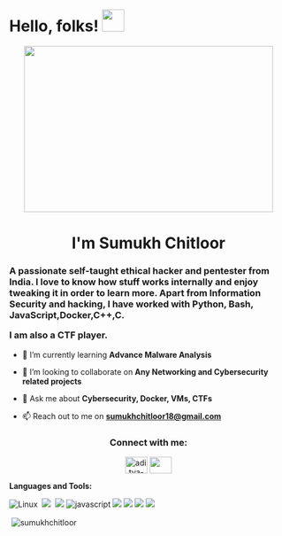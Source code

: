# Hello, folks! <img src="https://raw.githubusercontent.com/MartinHeinz/MartinHeinz/master/wave.gif" height="40px">

<div align="center">
  <img src="https://images.squarespace-cdn.com/content/v1/5769fc401b631bab1addb2ab/1541580611624-TE64QGKRJG8SWAIUS7NS/ke17ZwdGBToddI8pDm48kPoswlzjSVMM-SxOp7CV59BZw-zPPgdn4jUwVcJE1ZvWQUxwkmyExglNqGp0IvTJZamWLI2zvYWH8K3-s_4yszcp2ryTI0HqTOaaUohrI8PI6FXy8c9PWtBlqAVlUS5izpdcIXDZqDYvprRqZ29Pw0o/coding-freak.gif" width="450" height="300"/>


<h1>I'm Sumukh Chitloor</h1>
  </div>
<h3>A passionate self-taught ethical hacker and pentester from India. I love to know how stuff works internally and enjoy tweaking it in order to learn more.
Apart from Information Security and hacking, I have worked with Python, Bash, JavaScript,Docker,C++,C.

I am also a CTF player.</h3>

- 🌱 I’m currently learning **Advance Malware Analysis**

- 👯 I’m looking to collaborate on **Any Networking and Cybersecurity related projects**

- 💬 Ask me about **Cybersecurity, Docker, VMs, CTFs**

- 📫 Reach out to me on **sumukhchitloor18@gmail.com**

<h3 align="center">Connect with me:</h3>
<p align="center">
<a href="https://www.linkedin.com/in/sumukhchitloor/" target="blank"><img align="center" src="https://raw.githubusercontent.com/rahuldkjain/github-profile-readme-generator/master/src/images/icons/Social/linked-in-alt.svg" alt="aditya-gupta-009520226" height="30" width="40" /></a>
<a href="https://tryhackme.com/p/Sumukh" target="blank"><img align="center" src="https://img.shields.io/badge/TryHackMe-212C42.svg?style=for-the-badge&logo=TryHackMe&logoColor=white" height="30" width="40" /></a>
</p>

**Languages and Tools:**  

![Linux](https://img.shields.io/badge/-Linux-FCC624?logo=Linux&style=for-the-badge&logoColor=black)
&nbsp;<img src="https://img.shields.io/badge/python%20-%2314354C.svg?&style=for-the-badge&logo=python&logoColor=white"/> 
&nbsp;<img src="https://img.shields.io/badge/shell_script%20-%23121011.svg?&style=for-the-badge&logo=gnu-bash&logoColor=white"/> 
![javascript](https://img.shields.io/badge/javascript-lightgrey?labelColor=F7DF1E&logo=JavaScript&style=for-the-badge&logoColor=black)
<img src="https://img.shields.io/static/v1?style=for-the-badge&message=Docker&color=2496ED&logo=Docker&logoColor=FFFFFF&label=" />
<img src="https://img.shields.io/static/v1?style=for-the-badge&message=Netlify&color=222222&logo=Netlify&logoColor=00C7B7&label=" />
<img src="https://img.shields.io/badge/-Github%20Actions-2088FF?style=for-the-badge&logo=Github-Actions&logoColor=white" />
<img src="https://img.shields.io/badge/git%20-%23F05033.svg?&style=for-the-badge&logo=git&logoColor=white"/>

<p>&nbsp;<img align="center" src="https://github-readme-stats.vercel.app/api?username=sumukhchitloor&show_icons=true&locale=en" alt="sumukhchitloor" /></p>

